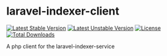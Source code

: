 # laravel-indexer-client

[![Latest Stable Version](https://poser.pugx.org/ipunkt/laravel-indexer-client/v/stable.svg)](https://packagist.org/packages/ipunkt/laravel-indexer-client) [![Latest Unstable Version](https://poser.pugx.org/ipunkt/laravel-indexer-client/v/unstable.svg)](https://packagist.org/packages/ipunkt/laravel-indexer-client) [![License](https://poser.pugx.org/ipunkt/laravel-indexer-client/license.svg)](https://packagist.org/packages/ipunkt/laravel-indexer-client) [![Total Downloads](https://poser.pugx.org/ipunkt/laravel-indexer-client/downloads.svg)](https://packagist.org/packages/ipunkt/laravel-indexer-client)

A php client for the laravel-indexer-service

